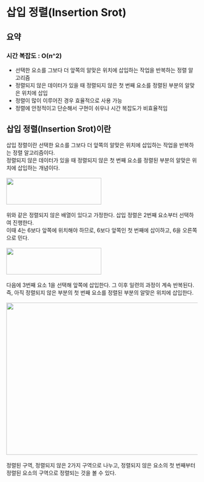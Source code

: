 # 삽입 정렬(Insertion Srot)

## 요약
### 시간 복잡도 : O(n^2)

<ul>
<li>선택한 요소를 그보다 더 앞쪽의 알맞은 위치에 삽입하는 작업을 반복하는 정렬 알고리즘</li>
<li>정렬되지 않은 데이터가 있을 때 정렬되지 않은 첫 번째 요소를 정렬된 부분의 알맞은 위치에 삽입</li>
<li>정렬이 많이 이루어진 경우 효율적으로 사용 가능</li>
<li>정렬에 안정적이고 단순해서 구현이 쉬우나 시간 복잡도가 비효율적임</li>
</ul>

## 삽입 정렬(Insertion Srot)이란
삽입 정렬이란 선택한 요소를 그보다 더 앞쪽의 알맞은 위치에 삽입하는 작업을 반복하는 정렬 알고리즘이다.
<br>
정렬되지 않은 데이터가 있을 때 정렬되지 않은 첫 번째 요소를 정렬된 부분의 알맞은 위치에 삽입하는 개념이다.
<br>
<br>
<img src="https://user-images.githubusercontent.com/87363461/201469759-47b0b434-e526-475d-a91a-9b4d995608ee.JPG" width="250" height="70">
<br>
<br>
위와 같은 정렬되지 않은 배열이 있다고 가정한다. 삽입 정렬은 2번째 요소부터 선택하여 진행한다.
<br>
이때 4는 6보다 앞쪽에 위치해야 하므로, 6보다 앞쪽인 첫 번째에 삽이하고, 6을 오른쪽으로 민다.
<br>
<br>
<img src="https://user-images.githubusercontent.com/87363461/201469884-64c49c8f-1009-4eb4-956c-853c711af94d.JPG" width="250" height="70">
<br>
<br>
다음에 3번째 요소 1을 선택해 앞쪽에 삽입한다. 그 이후 일련의 과정이 계속 반복된다.
<br>
즉, 아직 정렬되지 않은 부분의 첫 번째 요소를 정렬된 부분의 알맞은 위치에 삽입한다.
<br>
<br>
<img src="https://user-images.githubusercontent.com/87363461/201469947-de401da3-2552-4e72-b35c-3378c5d0bd84.JPG" width="600" height="400">
<br>
<br>
정렬된 구역, 정렬되지 않은 2가지 구역으로 나누고, 정렬되지 않은 요소의 첫 번째부터 정렬된 요소의 구역으로 정렬되는 것을 볼 수 있다.
